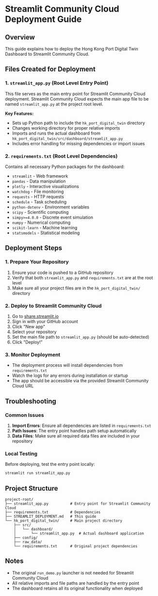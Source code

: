 # Streamlit Community Cloud Deployment Guide

## Overview
This guide explains how to deploy the Hong Kong Port Digital Twin Dashboard to Streamlit Community Cloud.

## Files Created for Deployment

### 1. `streamlit_app.py` (Root Level Entry Point)
This file serves as the main entry point for Streamlit Community Cloud deployment. Streamlit Community Cloud expects the main app file to be named `streamlit_app.py` at the project root level.

**Key Features:**
- Sets up Python path to include the `hk_port_digital_twin` directory
- Changes working directory for proper relative imports
- Imports and runs the actual dashboard from `hk_port_digital_twin/src/dashboard/streamlit_app.py`
- Includes error handling for missing dependencies or import issues

### 2. `requirements.txt` (Root Level Dependencies)
Contains all necessary Python packages for the dashboard:
- `streamlit` - Web framework
- `pandas` - Data manipulation
- `plotly` - Interactive visualizations
- `watchdog` - File monitoring
- `requests` - HTTP requests
- `schedule` - Task scheduling
- `python-dotenv` - Environment variables
- `scipy` - Scientific computing
- `simpy>=4.0.0` - Discrete event simulation
- `numpy` - Numerical computing
- `scikit-learn` - Machine learning
- `statsmodels` - Statistical modeling

## Deployment Steps

### 1. Prepare Your Repository
1. Ensure your code is pushed to a GitHub repository
2. Verify that both `streamlit_app.py` and `requirements.txt` are at the root level
3. Make sure all your project files are in the `hk_port_digital_twin/` directory

### 2. Deploy to Streamlit Community Cloud
1. Go to [share.streamlit.io](https://share.streamlit.io)
2. Sign in with your GitHub account
3. Click "New app"
4. Select your repository
5. Set the main file path to `streamlit_app.py` (should be auto-detected)
6. Click "Deploy!"

### 3. Monitor Deployment
- The deployment process will install dependencies from `requirements.txt`
- Watch the logs for any errors during installation or startup
- The app should be accessible via the provided Streamlit Community Cloud URL

## Troubleshooting

### Common Issues
1. **Import Errors**: Ensure all dependencies are listed in `requirements.txt`
2. **Path Issues**: The entry point handles path setup automatically
3. **Data Files**: Make sure all required data files are included in your repository

### Local Testing
Before deploying, test the entry point locally:
```bash
streamlit run streamlit_app.py
```

## Project Structure
```
project-root/
├── streamlit_app.py          # Entry point for Streamlit Community Cloud
├── requirements.txt          # Dependencies
├── STREAMLIT_DEPLOYMENT.md   # This guide
└── hk_port_digital_twin/     # Main project directory
    ├── src/
    │   └── dashboard/
    │       └── streamlit_app.py  # Actual dashboard application
    ├── config/
    ├── raw_data/
    └── requirements.txt      # Original project dependencies
```

## Notes
- The original `run_demo.py` launcher is not needed for Streamlit Community Cloud
- All relative imports and file paths are handled by the entry point
- The dashboard retains all its original functionality when deployed
